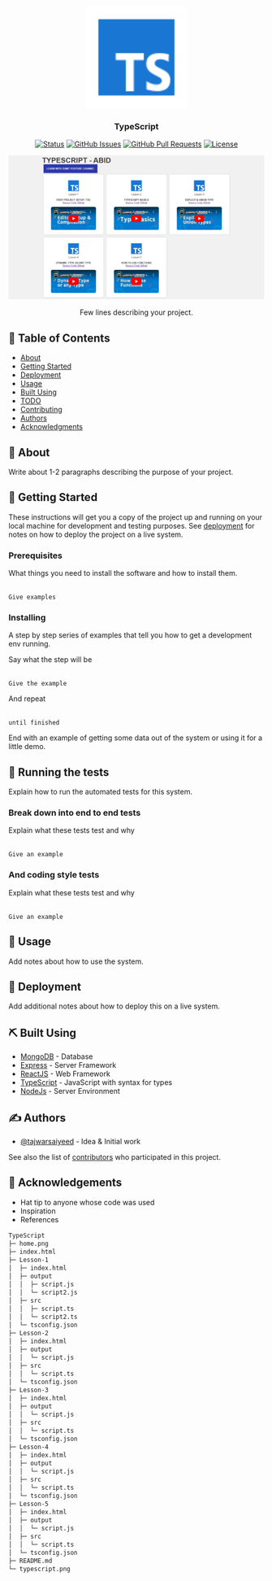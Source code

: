 <p align="center">
  <a href="" rel="noopener">
 <img width=200px height=200px src="https://raw.githubusercontent.com/TajwarSaiyeed/TypeScript/main/typescript.png" alt="Project logo"></a>
</p>

<h3 align="center">TypeScript</h3>

<div align="center">

[![Status](https://img.shields.io/badge/status-active-success.svg)]()
[![GitHub Issues](https://img.shields.io/github/issues/kylelobo/The-Documentation-Compendium.svg)](https://github.com/TajwarSaiyeed/TypeScript/issues)
[![GitHub Pull Requests](https://img.shields.io/github/issues-pr/kylelobo/The-Documentation-Compendium.svg)](https://github.com/TajwarSaiyeed/TypeScript/pulls)
[![License](https://img.shields.io/badge/license-MIT-blue.svg)](/LICENSE)

</div>

![homeImage](https://github.com/TajwarSaiyeed/TypeScript/blob/main/home.png)

<p align="center"> Few lines describing your project.
    <br>
</p>

## 📝 Table of Contents

- [About](#about)
- [Getting Started](#getting_started)
- [Deployment](#deployment)
- [Usage](#usage)
- [Built Using](#built_using)
- [TODO](../TODO.md)
- [Contributing](../CONTRIBUTING.md)
- [Authors](#authors)
- [Acknowledgments](#acknowledgement)

## 🧐 About <a name = "about"></a>

Write about 1-2 paragraphs describing the purpose of your project.

## 🏁 Getting Started <a name = "getting_started"></a>

These instructions will get you a copy of the project up and running on your local machine for development and testing purposes. See [deployment](#deployment) for notes on how to deploy the project on a live system.

### Prerequisites

What things you need to install the software and how to install them.

```

Give examples

```

### Installing

A step by step series of examples that tell you how to get a development env running.

Say what the step will be

```

Give the example

```

And repeat

```

until finished

```

End with an example of getting some data out of the system or using it for a little demo.

## 🔧 Running the tests <a name = "tests"></a>

Explain how to run the automated tests for this system.

### Break down into end to end tests

Explain what these tests test and why

```

Give an example

```

### And coding style tests

Explain what these tests test and why

```

Give an example

```

## 🎈 Usage <a name="usage"></a>

Add notes about how to use the system.

## 🚀 Deployment <a name = "deployment"></a>

Add additional notes about how to deploy this on a live system.

## ⛏️ Built Using <a name = "built_using"></a>

- [MongoDB](https://www.mongodb.com/) - Database
- [Express](https://expressjs.com/) - Server Framework
- [ReactJS](https://reactjs.org/) - Web Framework
- [TypeScript](https://www.typescriptlang.org/) - JavaScript with syntax for types
- [NodeJs](https://nodejs.org/en/) - Server Environment

## ✍️ Authors <a name = "authors"></a>

- [@tajwarsaiyeed](https://github.com/TajwarSaiyeed) - Idea & Initial work

See also the list of [contributors](https://github.com/TajwarSaiyeed/TypeScript) who participated in this project.

## 🎉 Acknowledgements <a name = "acknowledgement"></a>

- Hat tip to anyone whose code was used
- Inspiration
- References

```
TypeScript
├─ home.png
├─ index.html
├─ Lesson-1
│  ├─ index.html
│  ├─ output
│  │  ├─ script.js
│  │  └─ script2.js
│  ├─ src
│  │  ├─ script.ts
│  │  └─ script2.ts
│  └─ tsconfig.json
├─ Lesson-2
│  ├─ index.html
│  ├─ output
│  │  └─ script.js
│  ├─ src
│  │  └─ script.ts
│  └─ tsconfig.json
├─ Lesson-3
│  ├─ index.html
│  ├─ output
│  │  └─ script.js
│  ├─ src
│  │  └─ script.ts
│  └─ tsconfig.json
├─ Lesson-4
│  ├─ index.html
│  ├─ output
│  │  └─ script.js
│  ├─ src
│  │  └─ script.ts
│  └─ tsconfig.json
├─ Lesson-5
│  ├─ index.html
│  ├─ output
│  │  └─ script.js
│  ├─ src
│  │  └─ script.ts
│  └─ tsconfig.json
├─ README.md
└─ typescript.png

```
